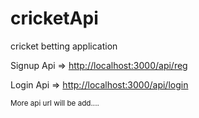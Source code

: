 # cricketApi
cricket betting application
<p>Signup Api => <a href="http://localhost:3000/api/reg">http://localhost:3000/api/reg</a></p>
<p>Login Api => <a href="http://localhost:3000/api/login">http://localhost:3000/api/login</a></p>

<small>More api url will be add....</small>

